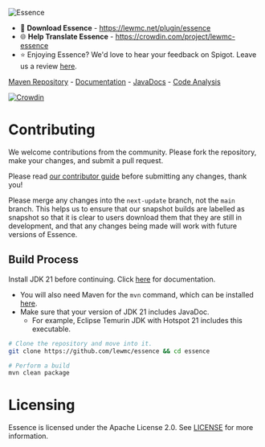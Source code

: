 ![Essence](https://cdn.modrinth.com/data/cached_images/1a9959eb6d98d5e50f561c021de086a8212cc7cc.png)

- 💾 **Download Essence** - https://lewmc.net/plugin/essence
- 🌐 **Help Translate Essence** - https://crowdin.com/project/lewmc-essence
- ⭐ Enjoying Essence? We'd love to hear your feedback on Spigot. Leave us a review [here](https://www.spigotmc.org/resources/essence.114553/).

[Maven Repository](https://repo.lewmc.net) - [Documentation](https://wiki.lewmc.net/foundry.html) - [JavaDocs](https://lewmc.github.io/Essence) - [Code Analysis](https://sonarcloud.io/project/overview?id=LewMC_Essence)

[![Crowdin](https://badges.crowdin.net/lewmc-essence/localized.svg)](https://crowdin.com/project/lewmc-essence)

# Contributing
We welcome contributions from the community. Please fork the repository, make your changes, and submit a pull request.

Please read [our contributor guide](CONTRIBUTING.md) before submitting any changes, thank you!

Please merge any changes into the `next-update` branch, not the `main` branch.
This helps us to ensure that our snapshot builds are labelled as snapshot so that it is clear to users download them that they are still in development, and that any changes being made will work with future versions of Essence.

## Build Process

Install JDK 21 before continuing. Click [here](https://docs.oracle.com/en/java/javase/21/install/index.html) for documentation.

- You will also need Maven for the `mvn` command, which can be installed [here](https://maven.apache.org/download.cgi).
- Make sure that your version of JDK 21 includes JavaDoc.
  - For example, Eclipse Temurin JDK with Hotspot 21 includes this executable.

```sh
# Clone the repository and move into it.
git clone https://github.com/lewmc/essence && cd essence

# Perform a build
mvn clean package
```

# Licensing

Essence is licensed under the Apache License 2.0. See [LICENSE](LICENSE) for more information.

